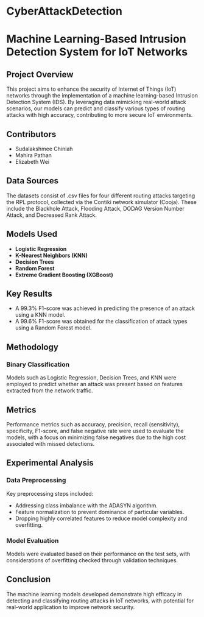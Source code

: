 # CyberAttackDetection

# Machine Learning-Based Intrusion Detection System for IoT Networks

## Project Overview

This project aims to enhance the security of Internet of Things (IoT) networks through the implementation of a machine learning-based Intrusion Detection System (IDS). By leveraging data mimicking real-world attack scenarios, our models can predict and classify various types of routing attacks with high accuracy, contributing to more secure IoT environments.

## Contributors

- Sudalakshmee Chiniah
- Mahira Pathan
- Elizabeth Wei


## Data Sources

The datasets consist of .csv files for four different routing attacks targeting the RPL protocol, collected via the Contiki network simulator (Cooja). These include the Blackhole Attack, Flooding Attack, DODAG Version Number Attack, and Decreased Rank Attack.

## Models Used

- **Logistic Regression**
- **K-Nearest Neighbors (KNN)**
- **Decision Trees**
- **Random Forest**
- **Extreme Gradient Boosting (XGBoost)**

## Key Results

- A 99.3% F1-score was achieved in predicting the presence of an attack using a KNN model.
- A 99.6% F1-score was obtained for the classification of attack types using a Random Forest model.

## Methodology

### Binary Classification

Models such as Logistic Regression, Decision Trees, and KNN were employed to predict whether an attack was present based on features extracted from the network traffic.

## Metrics

Performance metrics such as accuracy, precision, recall (sensitivity), specificity, F1-score, and false negative rate were used to evaluate the models, with a focus on minimizing false negatives due to the high cost associated with missed detections.

## Experimental Analysis

### Data Preprocessing

Key preprocessing steps included:
- Addressing class imbalance with the ADASYN algorithm.
- Feature normalization to prevent dominance of particular variables.
- Dropping highly correlated features to reduce model complexity and overfitting.

### Model Evaluation

Models were evaluated based on their performance on the test sets, with considerations of overfitting checked through validation techniques.

## Conclusion

The machine learning models developed demonstrate high efficacy in detecting and classifying routing attacks in IoT networks, with potential for real-world application to improve network security.
